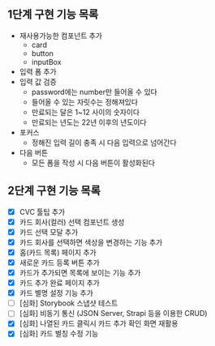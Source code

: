 ## 1단계 구현 기능 목록

- 재사용가능한 컴포넌트 추가
  - card
  - button
  - inputBox
- 입력 폼 추가
- 입력 값 검증
  - password에는 number만 들어올 수 있다
  - 들어올 수 있는 자릿수는 정해져있다
  - 만료되는 달은 1~12 사이의 숫자이다
  - 만료되는 년도는 22년 이후의 년도이다
- 포커스
  - 정해진 입력 길이 충족 시 다음 입력으로 넘어간다
- 다음 버튼
  - 모든 폼을 작성 시 다음 버튼이 활성화된다

## 2단계 구현 기능 목록

- [x] CVC 툴팁 추가
- [x] 카드 회사(컬러) 선택 컴포넌트 생성
- [x] 카드 선택 모달 추가
- [x] 카드 회사를 선택하면 색상을 변경하는 기능 추가
- [x] 홈(카드 목록) 페이지 추가
- [x] 새로운 카드 등록 버튼 추가
- [x] 카드가 추가되면 목록에 보이는 기능 추가
- [x] 카드 추가 완료 페이지 추가
- [x] 카드 별명 설정 기능 추가
- [ ] [심화] Storybook 스냅샷 테스트
- [ ] [심화] 비동기 통신 (JSON Server, Strapi 등을 이용한 CRUD)
- [x] [심화] 나열된 카드 클릭시 카드 추가 확인 화면 재활용
- [x] [심화] 카드 별칭 수정 기능
